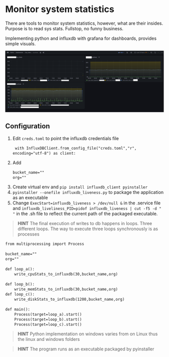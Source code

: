 # Monitor system statistics

There are tools to monitor system statistics, however, what are their insides. 
Purpose is to read sys stats. Fullstop, no funny business.

Implementing python and influxdb with grafana for dashboards, provides simple visuals.

![Grafana dashboard displaying system stats](./Imgs/Grafana.png)

## Configuration 

1. Edit `creds.toml` to point the influxdb credentials file
    ```
     with InfluxDBClient.from_config_file("creds.toml","r", encoding="utf-8") as client:
    ```
2. Add
   ```
   bucket_name=""
   org=""
    ```
3. Create virtual env and `pip install influxdb_client pyinstaller`
4. `pyinstaller --onefile influxdb_liveness.py` to package the application as an executable
5. Change `ExecStart=influxdb_liveness > /dev/null &` in the .service file and `influxdb_liveliness_PID=pidof influxdb_liveness | cut -f5 -d " "` in the .sh file to reflect the current path of the packaged executable.


> **HINT** The final execution of writes to db happens in loops. Three different loops. 
    The way to execute three loops synchronously is as processes


```
from multiprocessing import Process

bucket_name=""
org=""

def loop_a():
    write_cpuStats_to_influxdb(30,bucket_name,org)

def loop_b():
    write_memStats_to_influxdb(30,bucket_name,org)
def loop_c():
    write_diskStats_to_influxdb(1200,bucket_name,org)

def main():
    Process(target=loop_a).start()
    Process(target=loop_b).start()
    Process(target=loop_c).start()

```
> **HINT** Python implementation on windows varies from on Linux thus the linux and windows folders


> **HINT** The program runs as an executable packaged by pyinstaller
